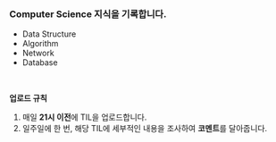 ### Computer Science 지식을 기록합니다.

- Data Structure
- Algorithm
- Network
- Database

<br>

**업로드 규칙**<br>

1. 매일 **21시 이전**에 TIL을 업로드합니다.
2. 일주일에 한 번, 해당 TIL에 세부적인 내용을 조사하여 **코멘트**를 달아줍니다.
